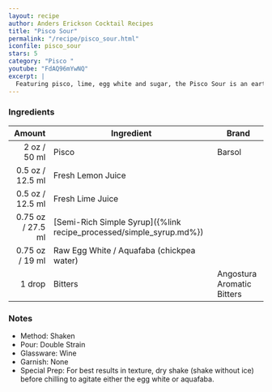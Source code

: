 ```yaml
---
layout: recipe
author: Anders Erickson Cocktail Recipes
title: "Pisco Sour"
permalink: "/recipe/pisco_sour.html"
iconfile: pisco_sour
stars: 5
category: "Pisco "
youtube: "FdAQ96mYwNQ"
excerpt: |
  Featuring pisco, lime, egg white and sugar, the Pisco Sour is an earthy and refreshing drink. It’s also the national cocktail of Peru and Chile.
---
```


### Ingredients

|  Amount | Ingredient                                                | Brand                      |
| ------: | --------------------------------------------------------- | -------------------------- |
|    2 oz / 50 ml | Pisco                                                     | Barsol                     |
|  0.5 oz / 12.5 ml | Fresh Lemon Juice                                         |
|  0.5 oz / 12.5 ml | Fresh Lime Juice                                          |
| 0.75 oz / 27.5 ml | [Semi-Rich Simple Syrup]({%link recipe_processed/simple_syrup.md%}) |
| 0.75 oz / 19 ml | Raw Egg White / Aquafaba (chickpea water)                 |
|  1 drop | Bitters                                                   | Angostura Aromatic Bitters |

### Notes

- Method: Shaken
- Pour: Double Strain
- Glassware: Wine
- Garnish: None
- Special Prep: For best results in texture, dry shake (shake without ice) before chilling to agitate either the egg white or aquafaba.

